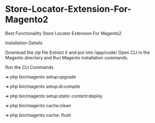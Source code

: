 # Store-Locator-Extension-For-Magento2
Best Functionality Store Locator Extension For Magento2


Installation Details

Download the zip file Extract it and put into /app/code/ Open CLI in the Magento directory and Run Magento installation commands.

Run the CLI Commands

➔ php bin/magento setup:upgrade

➔ php bin/magento setup:di:compile

➔ php bin/magento setup:static-content:deploy

➔ php bin/magento cache:clean

➔ php bin/magento cache: flush
